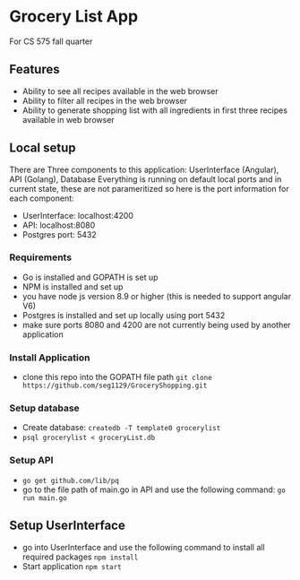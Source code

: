 # Grocery List App

For CS 575 fall quarter

## Features
  * Ability to see all recipes available in the web browser
  * Ability to filter all recipes in the web browser
  * Ability to generate shopping list with all ingredients in first three recipes available in web browser

## Local setup
There are Three components to this application: UserInterface (Angular), API (Golang), Database
Everything is running on default local ports and in current state, these are not parameritized so here is the port information for each component:
  * UserInterface: localhost:4200
  * API: localhost:8080
  * Postgres port: 5432

### Requirements
  * Go is installed and GOPATH is set up
  * NPM is installed and set up
  * you have node js version 8.9 or higher (this is needed to support angular V6)
  * Postgres is installed and set up locally using port 5432
  * make sure ports 8080 and 4200 are not currently being used by another application

### Install Application
  * clone this repo into the GOPATH file path `git clone https://github.com/seg1129/GroceryShopping.git`


### Setup database
  * Create database: `createdb -T template0 grocerylist`
  * `psql grocerylist < groceryList.db`

### Setup API
  * `go get github.com/lib/pq`
  * go to the file path of main.go in API and use the following command: `go run main.go`

## Setup UserInterface
  * go into UserInterface and use the following command to install all required packages `npm install`
  * Start application `npm start`
